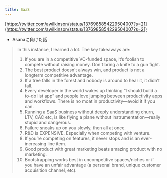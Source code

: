 ```yaml
---
title: SaaS
---
```


[https://twitter.com/awilkinson/status/1376985854229504007?s=21](https://twitter.com/awilkinson/status/1376985854229504007?s=21)

* Asanaに負けた話

 > 
 > In this instance, I learned a lot.
 > The key takeaways are:
 > 
 > 1. If you are in a competitive VC-funded space, it’s foolish to compete without raising money. Don't bring a knife to a gun fight.
 > 1. The best product doesn’t always win, and product is not a longterm competitive advantage.
 > 1. If a tree falls in the forest and nobody is around to hear it, it didn’t fall.
 > 1. Every developer in the world wakes up thinking “I should build a to-do list app” and people love jumping between productivity apps and workflows. There is no moat in productivity—avoid it if you can.
 > 1. Running a SaaS business without deeply understanding churn, LTV, CAC etc, is like flying a plane without instrumentation—really stupid and dangerous.
 > 1. Failure sneaks up on you slowly, then all at once.
 > 1. R&D is EXPENSIVE. Especially when competing with venture.
 > 1. If you’re competing on features, it never stops and is an ever-increasing line item.
 > 1. Good product with great marketing beats amazing product with no marketing.
 > 1. Bootstrapping works best in uncompetitive spaces/niches or if you have an unfair advantage (a personal brand, unique customer acquisition channel, etc).
